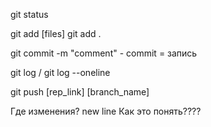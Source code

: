 git status

git add [files]    git add .

git commit -m "comment"  -  commit = запись

git log / git log --oneline

git push [rep_link] [branch_name]

Где изменения?
new line
Как это понять????
